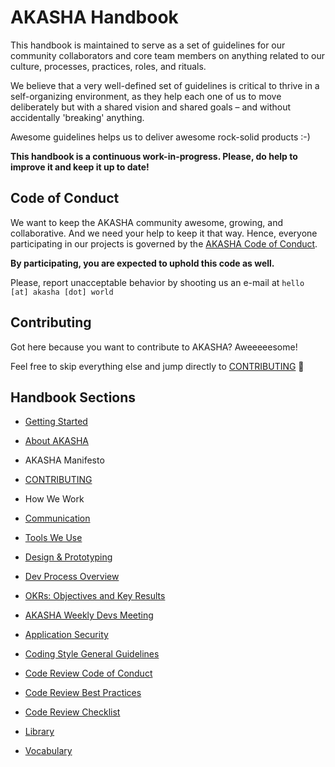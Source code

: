 # AKASHA Handbook

This handbook is maintained to serve as a set of guidelines for our community collaborators and core team members on anything related to our culture, processes, practices, roles, and rituals.

We believe that a very well-defined set of guidelines is critical to thrive in a self-organizing environment, as they help each one of us to move deliberately but with a shared vision and shared goals – and without accidentally 'breaking' anything. 

Awesome guidelines helps us to deliver awesome rock-solid products :-)

**This handbook is a continuous work-in-progress. Please, do help to improve it and keep it up to date!** 

## Code of Conduct

We want to keep the AKASHA community awesome, growing, and collaborative. And we need your help to keep it that way. Hence, everyone participating in our projects is governed by the [AKASHA Code of Conduct](https://github.com/AkashaProject/PM/blob/master/handbook/sections/code-of-conduct.md).   

**By participating, you are expected to uphold this code as well.**

Please, report unacceptable behavior by shooting us an e-mail at `hello [at] akasha [dot] world` 

## Contributing   

Got here because you want to contribute to AKASHA? Aweeeeesome!

Feel free to skip everything else and jump directly to [CONTRIBUTING](https://github.com/AkashaProject/PM/blob/master/handbook/sections/CONTRIBUTING.md) :rocket:

## Handbook Sections

- [Getting Started](https://github.com/AkashaProject/PM/blob/master/handbook/sections/getting-started.md)
- [About AKASHA](https://github.com/AkashaProject/PM/blob/master/handbook/sections/about-akasha.md)
- AKASHA Manifesto
- [CONTRIBUTING](https://github.com/AkashaProject/PM/blob/master/handbook/sections/CONTRIBUTING.md)
- How We Work
- [Communication](https://github.com/AkashaProject/PM/blob/master/handbook/sections/communication.md)

- [Tools We Use](https://github.com/AkashaProject/PM/blob/master/handbook/sections/tools-we-use.md)
- [Design & Prototyping](https://github.com/AkashaProject/PM/blob/master/handbook/sections/design-prototyping.md)
- [Dev Process Overview](https://github.com/AkashaProject/PM/blob/master/handbook/sections/dev-process-overview.md)
- [OKRs: Objectives and Key Results](https://github.com/AkashaProject/PM/blob/master/handbook/sections/okrs.md)
- [AKASHA Weekly Devs Meeting](https://github.com/AkashaProject/PM/blob/master/handbook/sections/akasha-weekly-devs.md)
- [Application Security](https://github.com/AkashaProject/PM/blob/master/handbook/sections/application-security.md)
- [Coding Style General Guidelines](https://github.com/AkashaProject/PM/blob/master/handbook/sections/code-style-general.md)
- [Code Review Code of Conduct](https://github.com/AkashaProject/PM/blob/master/handbook/sections/code-review-conduct.md )
- [Code Review Best Practices](https://github.com/AkashaProject/PM/blob/master/handbook/sections/code-review-practices.md)
- [Code Review Checklist](https://github.com/AkashaProject/PM/blob/master/handbook/sections/code-review-checklist.md)
- [Library](https://github.com/AkashaProject/PM/blob/master/handbook/sections/library.md)
- [Vocabulary](https://github.com/AkashaProject/PM/blob/master/handbook/sections/vocabulary.md)
